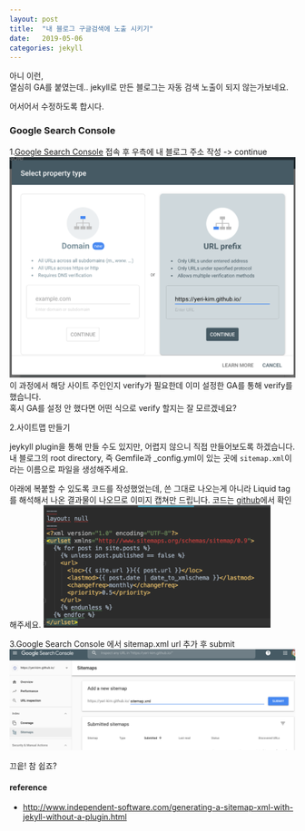 ```yaml
---
layout: post
title:  "내 블로그 구글검색에 노출 시키기"
date:   2019-05-06
categories: jekyll
---
```


아니 이런,<br/>
열심히 GA를 붙였는데.. jekyll로 만든 블로그는 자동 검색 노출이 되지 않는가보네요.

어서어서 수정하도록 합시다.

### Google Search Console
1.[Google Search Console](https://search.google.com/search-console/welcome) 접속 후 우측에 내 블로그 주소 작성 -> continue
![](/img/190506-search.png)
이 과정에서 해당 사이트 주인인지 verify가 필요한데 이미 설정한 GA를 통해 verify를 했습니다.<br/>
혹시 GA를 설정 안 했다면 어떤 식으로 verify 할지는 잘 모르겠네요?

2.사이트맵 만들기

jeykyll plugin을 통해 만들 수도 있지만, 어렵지 않으니 직접 만들어보도록 하겠습니다. 내 블로그의 root directory, 즉 Gemfile과 _config.yml이 있는 곳에 `sitemap.xml`이라는 이름으로 파일을 생성해주세요.

아래에 복붙할 수 있도록 코드를 작성했었는데, 쓴 그대로 나오는게 아니라 Liquid tag를 해석해서 나온 결과물이 나오므로 이미지 캡쳐만 드립니다.
코드는 [github](https://github.com/Yeri-Kim/yeri-kim.github.io/blob/master/sitemap.xml)에서 확인해주세요.
<img src="/img/190506-xml.png" width="400" />

3.Google Search Console 에서 sitemap.xml url 추가 후 submit
![](/img/190506-sitemap.png)

끄읕! 참 쉽죠?

#### reference
* http://www.independent-software.com/generating-a-sitemap-xml-with-jekyll-without-a-plugin.html